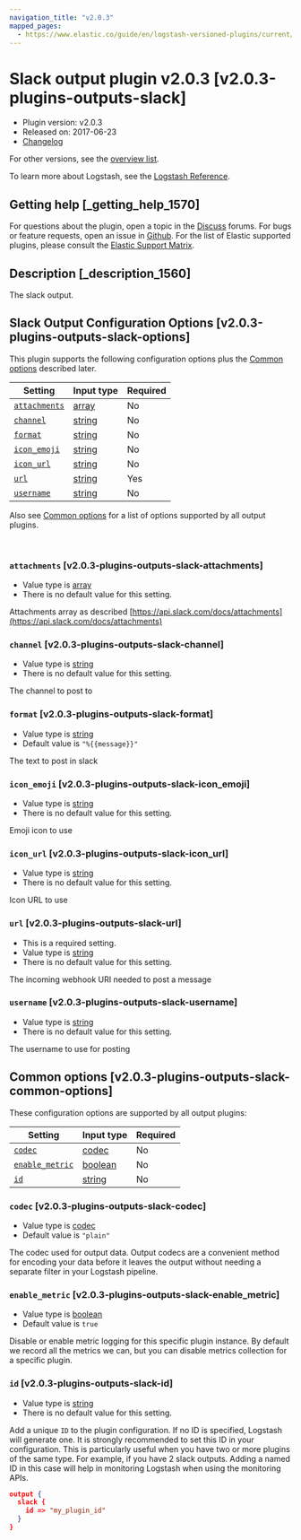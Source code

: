 ```yaml
---
navigation_title: "v2.0.3"
mapped_pages:
  - https://www.elastic.co/guide/en/logstash-versioned-plugins/current/v2.0.3-plugins-outputs-slack.html
---
```


# Slack output plugin v2.0.3 [v2.0.3-plugins-outputs-slack]


* Plugin version: v2.0.3
* Released on: 2017-06-23
* [Changelog](https://github.com/logstash-plugins/logstash-output-slack/blob/v2.0.3/CHANGELOG.md)

For other versions, see the [overview list](output-slack-index.md).

To learn more about Logstash, see the [Logstash Reference](logstash://reference/index.md).

## Getting help [_getting_help_1570]

For questions about the plugin, open a topic in the [Discuss](http://discuss.elastic.co) forums. For bugs or feature requests, open an issue in [Github](https://github.com/logstash-plugins/logstash-output-slack). For the list of Elastic supported plugins, please consult the [Elastic Support Matrix](https://www.elastic.co/support/matrix#matrix_logstash_plugins).


## Description [_description_1560]

The slack output.


## Slack Output Configuration Options [v2.0.3-plugins-outputs-slack-options]

This plugin supports the following configuration options plus the [Common options](v2-0-3-plugins-outputs-slack.md#v2.0.3-plugins-outputs-slack-common-options) described later.

| Setting | Input type | Required |
| --- | --- | --- |
| [`attachments`](v2-0-3-plugins-outputs-slack.md#v2.0.3-plugins-outputs-slack-attachments) | [array](logstash://reference/configuration-file-structure.md#array) | No |
| [`channel`](v2-0-3-plugins-outputs-slack.md#v2.0.3-plugins-outputs-slack-channel) | [string](logstash://reference/configuration-file-structure.md#string) | No |
| [`format`](v2-0-3-plugins-outputs-slack.md#v2.0.3-plugins-outputs-slack-format) | [string](logstash://reference/configuration-file-structure.md#string) | No |
| [`icon_emoji`](v2-0-3-plugins-outputs-slack.md#v2.0.3-plugins-outputs-slack-icon_emoji) | [string](logstash://reference/configuration-file-structure.md#string) | No |
| [`icon_url`](v2-0-3-plugins-outputs-slack.md#v2.0.3-plugins-outputs-slack-icon_url) | [string](logstash://reference/configuration-file-structure.md#string) | No |
| [`url`](v2-0-3-plugins-outputs-slack.md#v2.0.3-plugins-outputs-slack-url) | [string](logstash://reference/configuration-file-structure.md#string) | Yes |
| [`username`](v2-0-3-plugins-outputs-slack.md#v2.0.3-plugins-outputs-slack-username) | [string](logstash://reference/configuration-file-structure.md#string) | No |

Also see [Common options](v2-0-3-plugins-outputs-slack.md#v2.0.3-plugins-outputs-slack-common-options) for a list of options supported by all output plugins.

 

### `attachments` [v2.0.3-plugins-outputs-slack-attachments]

* Value type is [array](logstash://reference/configuration-file-structure.md#array)
* There is no default value for this setting.

Attachments array as described [https://api.slack.com/docs/attachments](https://api.slack.com/docs/attachments)


### `channel` [v2.0.3-plugins-outputs-slack-channel]

* Value type is [string](logstash://reference/configuration-file-structure.md#string)
* There is no default value for this setting.

The channel to post to


### `format` [v2.0.3-plugins-outputs-slack-format]

* Value type is [string](logstash://reference/configuration-file-structure.md#string)
* Default value is `"%{{message}}"`

The text to post in slack


### `icon_emoji` [v2.0.3-plugins-outputs-slack-icon_emoji]

* Value type is [string](logstash://reference/configuration-file-structure.md#string)
* There is no default value for this setting.

Emoji icon to use


### `icon_url` [v2.0.3-plugins-outputs-slack-icon_url]

* Value type is [string](logstash://reference/configuration-file-structure.md#string)
* There is no default value for this setting.

Icon URL to use


### `url` [v2.0.3-plugins-outputs-slack-url]

* This is a required setting.
* Value type is [string](logstash://reference/configuration-file-structure.md#string)
* There is no default value for this setting.

The incoming webhook URI needed to post a message


### `username` [v2.0.3-plugins-outputs-slack-username]

* Value type is [string](logstash://reference/configuration-file-structure.md#string)
* There is no default value for this setting.

The username to use for posting



## Common options [v2.0.3-plugins-outputs-slack-common-options]

These configuration options are supported by all output plugins:

| Setting | Input type | Required |
| --- | --- | --- |
| [`codec`](v2-0-3-plugins-outputs-slack.md#v2.0.3-plugins-outputs-slack-codec) | [codec](logstash://reference/configuration-file-structure.md#codec) | No |
| [`enable_metric`](v2-0-3-plugins-outputs-slack.md#v2.0.3-plugins-outputs-slack-enable_metric) | [boolean](logstash://reference/configuration-file-structure.md#boolean) | No |
| [`id`](v2-0-3-plugins-outputs-slack.md#v2.0.3-plugins-outputs-slack-id) | [string](logstash://reference/configuration-file-structure.md#string) | No |

### `codec` [v2.0.3-plugins-outputs-slack-codec]

* Value type is [codec](logstash://reference/configuration-file-structure.md#codec)
* Default value is `"plain"`

The codec used for output data. Output codecs are a convenient method for encoding your data before it leaves the output without needing a separate filter in your Logstash pipeline.


### `enable_metric` [v2.0.3-plugins-outputs-slack-enable_metric]

* Value type is [boolean](logstash://reference/configuration-file-structure.md#boolean)
* Default value is `true`

Disable or enable metric logging for this specific plugin instance. By default we record all the metrics we can, but you can disable metrics collection for a specific plugin.


### `id` [v2.0.3-plugins-outputs-slack-id]

* Value type is [string](logstash://reference/configuration-file-structure.md#string)
* There is no default value for this setting.

Add a unique `ID` to the plugin configuration. If no ID is specified, Logstash will generate one. It is strongly recommended to set this ID in your configuration. This is particularly useful when you have two or more plugins of the same type. For example, if you have 2 slack outputs. Adding a named ID in this case will help in monitoring Logstash when using the monitoring APIs.

```json
output {
  slack {
    id => "my_plugin_id"
  }
}
```



